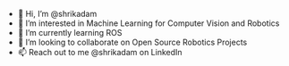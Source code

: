 - 👋 Hi, I’m @shrikadam
- 👀 I’m interested in Machine Learning for Computer Vision and Robotics
- 🌱 I’m currently learning ROS
- 💞️ I’m looking to collaborate on Open Source Robotics Projects
- 📫 Reach out to me @shrikadam on LinkedIn

<!---
shrikadam/shrikadam is a ✨ special ✨ repository because its `README.md` (this file) appears on your GitHub profile.
You can click the Preview link to take a look at your changes.
--->
